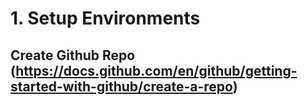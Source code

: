 # 1. Setup Environments
## Create Github Repo (https://docs.github.com/en/github/getting-started-with-github/create-a-repo)
